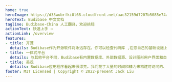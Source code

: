 ```yaml
---
home: true
heroImage: https://d33wubrfki0l68.cloudfront.net/aac32159d7207b5085e74a7ef67afbb7027786c5/2b1fd/img/logo/bb-emblem.svg
heroText: Budibase 中文文档
tagline: Budibase-China 人工翻译，欢迎挑错
actionText: 快速上手 →
actionLink: /overview
features:
- title: 开源
  details: Budibase作为开源软件将永远存在。你可以检查代码库 ,在您自己的基础设施上部署Budibase，并满怀信心地构建应用程序。
- title: 一体式平台
  details: 与其他平台不同，Budibase有内置数据库、外部数据源、设计图形用户界面和自动化部分-你可以在Budibase中构建一个完整的应用程序！
- title: 美观
  details: Budibase应用程序看起来很漂亮。我们花了大量的时间和精力来构建可访问的、可执行的、看起来很棒的组件。此外，Budibase应用程序在桌面和移动设备上都能完美工作。
footer: MIT Licensed | Copyright © 2022-present Jack Liu
---
```

